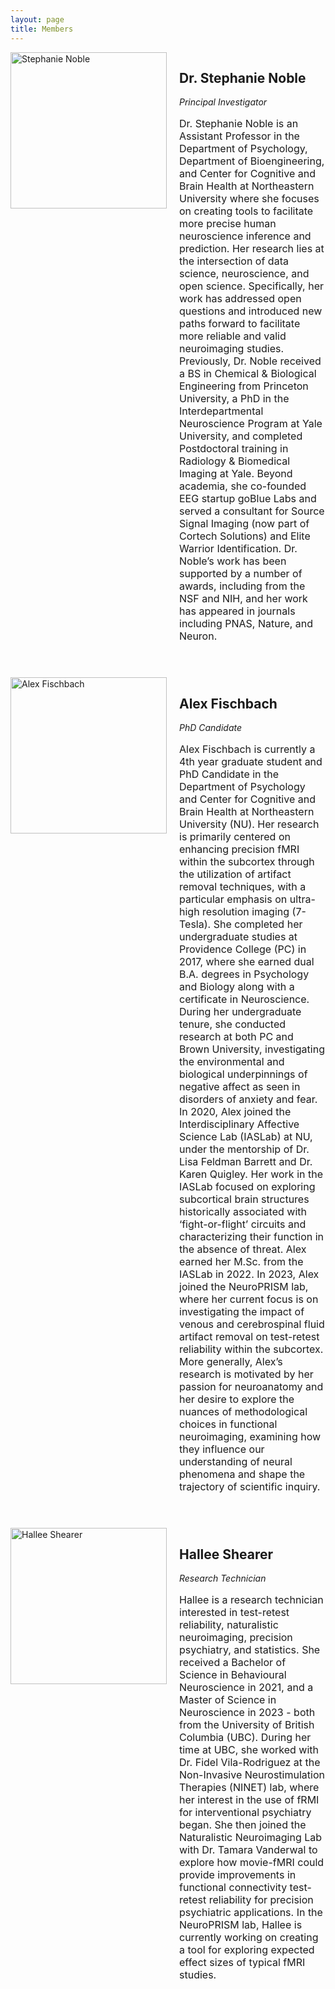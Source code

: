 ```yaml
---
layout: page
title: Members
---
```


<div style="display: flex; align-items: top; margin-bottom: 40px;">
    <div style="flex: 30%; margin-right: 20px;">
        <img src="img/steph.png" alt="Stephanie Noble" width="250">
    </div>
    <div style="flex: 70%;">
        <h2>Dr. Stephanie Noble</h2>
        <div style="font-style: italic;">Principal Investigator</div>
        <p style="font-size: 16px;">Dr. Stephanie Noble is an Assistant Professor in the Department of Psychology, Department of Bioengineering, and Center for Cognitive and Brain Health at Northeastern University where she focuses on creating tools to facilitate more precise human neuroscience inference and prediction. Her research lies at the intersection of data science, neuroscience, and open science. Specifically, her work has addressed open questions and introduced new paths forward to facilitate more reliable and valid neuroimaging studies. Previously, Dr. Noble received a BS in Chemical & Biological Engineering from Princeton University, a PhD in the Interdepartmental Neuroscience Program at Yale University, and completed Postdoctoral training in Radiology & Biomedical Imaging at Yale. Beyond academia, she co-founded EEG startup goBlue Labs and served a consultant for Source Signal Imaging (now part of Cortech Solutions) and Elite Warrior Identification. Dr. Noble’s work has been supported by a number of awards, including from the NSF and NIH, and her work has appeared in journals including PNAS, Nature, and Neuron.</p>
    </div>
</div>

<div style="display: flex; align-items: top; margin-bottom: 40px;">
    <div style="flex: 30%; margin-right: 20px;">
        <img src="img/alex.jpeg" alt="Alex Fischbach" width="250">
    </div>
    <div style="flex: 70%;">
        <h2>Alex Fischbach</h2>
        <div style="font-style: italic;">PhD Candidate</div>
        <p style="font-size: 16px;">Alex Fischbach is currently a 4th year graduate student and PhD Candidate in the Department of Psychology and Center for Cognitive and Brain Health at Northeastern University (NU). Her research is primarily centered on enhancing precision fMRI within the subcortex through the utilization of artifact removal techniques, with a particular emphasis on ultra-high resolution imaging (7-Tesla). She completed her undergraduate studies at Providence College (PC) in 2017, where she earned dual B.A. degrees in Psychology and Biology along with a certificate in Neuroscience. During her undergraduate tenure, she conducted research at both PC and Brown University, investigating the environmental and biological underpinnings of negative affect as seen in disorders of anxiety and fear. In 2020, Alex joined the Interdisciplinary Affective Science Lab (IASLab) at NU, under the mentorship of Dr. Lisa Feldman Barrett and Dr. Karen Quigley. Her work in the IASLab focused on exploring subcortical brain structures historically associated with ‘fight-or-flight’ circuits and characterizing their function in the absence of threat. Alex earned her M.Sc. from the IASLab in 2022. In 2023, Alex joined the NeuroPRISM lab, where her current focus is on investigating the impact of venous and cerebrospinal fluid artifact removal on test-retest reliability within the subcortex. More generally, Alex’s research is motivated by her passion for neuroanatomy and her desire to explore the nuances of methodological choices in functional neuroimaging, examining how they influence our understanding of neural phenomena and shape the trajectory of scientific inquiry.</p>
    </div>
</div>

<div style="display: flex; align-items: top; margin-bottom: 40px;">
    <div style="flex: 30%; margin-right: 20px;">
        <img src="img/hallee.jpg" alt="Hallee Shearer" width="250">
    </div>
    <div style="flex: 70%;">
        <h2>Hallee Shearer</h2>
        <div style="font-style: italic;">Research Technician</div>
        <p style="font-size: 16px;">Hallee is a research technician interested in test-retest reliability, naturalistic neuroimaging, precision psychiatry, and statistics. She received a Bachelor of Science in Behavioural Neuroscience in 2021, and a Master of Science in Neuroscience in 2023 - both from the University of British Columbia (UBC). During her time at UBC, she worked with Dr. Fidel Vila-Rodriguez at the Non-Invasive Neurostimulation Therapies (NINET) lab, where her interest in the use of fRMI for interventional psychiatry began. She then joined the Naturalistic Neuroimaging Lab with Dr. Tamara Vanderwal to explore how movie-fMRI could provide improvements in functional connectivity test-retest reliability for precision psychiatric applications. In the NeuroPRISM lab, Hallee is currently working on creating a tool for exploring expected effect sizes of typical fMRI studies. </p>
    </div>
</div>
